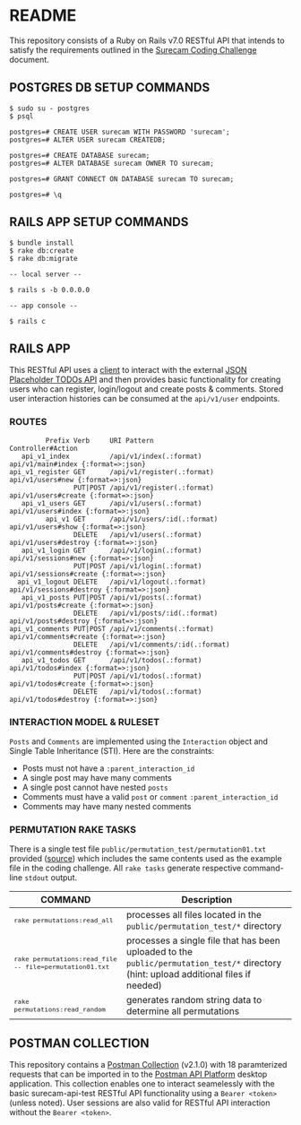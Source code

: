 # README

This repository consists of a Ruby on Rails v7.0 RESTful API that intends to satisfy the requirements outlined in the [Surecam Coding Challenge](https://github.com/surecam-01/surecam-api-test/blob/main/public/default/SureCam-Coding-test.pdf) document.

## POSTGRES DB SETUP COMMANDS
```
$ sudo su - postgres
$ psql

postgres=# CREATE USER surecam WITH PASSWORD 'surecam';
postgres=# ALTER USER surecam CREATEDB;

postgres=# CREATE DATABASE surecam;
postgres=# ALTER DATABASE surecam OWNER TO surecam;

postgres=# GRANT CONNECT ON DATABASE surecam TO surecam;

postgres=# \q
```

## RAILS APP SETUP COMMANDS
```
$ bundle install
$ rake db:create
$ rake db:migrate

-- local server --

$ rails s -b 0.0.0.0

-- app console --

$ rails c

```

## RAILS APP

This RESTful API uses a [client](https://github.com/surecam-01/surecam-api-test/blob/main/app/clients/todo_client.rb) to interact with the external [JSON Placeholder TODOs API](https://jsonplaceholder.typicode.com/todos) and then provides basic functionality for creating users who can register, login/logout and create posts & comments. Stored user interaction histories can be consumed at the `api/v1/user` endpoints.

### ROUTES

```
         Prefix Verb     URI Pattern                    Controller#Action
   api_v1_index          /api/v1/index(.:format)        api/v1/main#index {:format=>:json}
api_v1_register GET      /api/v1/register(.:format)     api/v1/users#new {:format=>:json}
                PUT|POST /api/v1/register(.:format)     api/v1/users#create {:format=>:json}
   api_v1_users GET      /api/v1/users(.:format)        api/v1/users#index {:format=>:json}
         api_v1 GET      /api/v1/users/:id(.:format)    api/v1/users#show {:format=>:json}
                DELETE   /api/v1/users(.:format)        api/v1/users#destroy {:format=>:json}
   api_v1_login GET      /api/v1/login(.:format)        api/v1/sessions#new {:format=>:json}
                PUT|POST /api/v1/login(.:format)        api/v1/sessions#create {:format=>:json}
  api_v1_logout DELETE   /api/v1/logout(.:format)       api/v1/sessions#destroy {:format=>:json}
   api_v1_posts PUT|POST /api/v1/posts(.:format)        api/v1/posts#create {:format=>:json}
                DELETE   /api/v1/posts/:id(.:format)    api/v1/posts#destroy {:format=>:json}
api_v1_comments PUT|POST /api/v1/comments(.:format)     api/v1/comments#create {:format=>:json}
                DELETE   /api/v1/comments/:id(.:format) api/v1/comments#destroy {:format=>:json}
   api_v1_todos GET      /api/v1/todos(.:format)        api/v1/todos#index {:format=>:json}
                PUT|POST /api/v1/todos(.:format)        api/v1/todos#create {:format=>:json}
                DELETE   /api/v1/todos(.:format)        api/v1/todos#destroy {:format=>:json}

```

### INTERACTION MODEL & RULESET

`Posts` and `Comments` are implemented using the `Interaction` object and Single Table Inheritance (STI). Here are the constraints:

* Posts must not have a `:parent_interaction_id`
* A single post may have many comments
* A single post cannot have nested `posts`
* Comments must have a valid `post` or `comment` `:parent_interaction_id`
* Comments may have many nested comments

### PERMUTATION RAKE TASKS

There is a single test file `public/permutation_test/permutation01.txt` provided ([source](https://github.com/surecam-01/surecam-api-test/blob/main/public/permutation_test/permutation01.txt)) which includes the same contents used as the example file in the coding challenge. All `rake tasks` generate respective command-line `stdout` output.

| COMMAND  | Description |
| ------------- | ------------- |
|<sub>`rake permutations:read_all`</sub>| processes all files located in the `public/permutation_test/*` directory |
|<sub>`rake permutations:read_file -- file=permutation01.txt`</sub>| processes a single file that has been uploaded to the `public/permutation_test/*` directory (hint: upload additional files if needed) |
|<sub>`rake permutations:read_random`</sub>| generates random string data to determine all permutations|

## POSTMAN COLLECTION

This repository contains a [Postman Collection](https://github.com/surecam-01/surecam-api-test/blob/main/public/default/SURECAM.postman_collection.json) (v2.1.0) with 18 paramterized requests that can be imported in to the [Postman API Platform](https://www.postman.com/downloads/) desktop application. This collection enables one to interact seamelessly with the basic surecam-api-test RESTful API functionality using a `Bearer <token>` (unless noted). User sessions are also valid for RESTful API interaction without the `Bearer <token>`.

